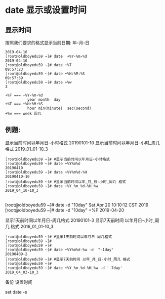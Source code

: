 # date 显示或设置时间

## 显示时间

按照我们要求的格式显示当前日期: 年-月-日

    2019-04-10
    [root@oldboyedu59 ~]# date  +%Y-%m-%d
    2019-04-10
    [root@oldboyedu59 ~]# date +%T
    09:57:23
    [root@oldboyedu59 ~]# date +%H:%M:%S
    09:57:39
    [root@oldboyedu59 ~]# date +%w
    3
     
    +%F === +%Y-%m-%d
              year month  day 
    +%T === +%H:%M:%S
              hour min(minute)  sec(second)       
    +%w === week 周几 

## 例题:

显示当前时间以年月日-小时格式
20190101-10
显示当前时间以年月日-小时_周几 格式
2019_01_01-10_3

    [root@oldboyedu59 ~]# #显示当前时间以年月日-小时格式
    [root@oldboyedu59 ~]# date +%Y%m%d
    20190410
    [root@oldboyedu59 ~]# date +%Y%m%d-%H
    20190410-10
    [root@oldboyedu59 ~]# #显示当前时间以年_月_日-小时_周几 格式
    [root@oldboyedu59 ~]# date +%Y_%m_%d-%H_%w
    2019_04_10-10_3


​     
    [root@oldboyedu59 ~]# date -d "10day"
    Sat Apr 20 10:10:12 CST 2019
    [root@oldboyedu59 ~]# date -d "10day" +%F
    2019-04-20

显示1天前时间以年月日-周几格式
20190101-3
显示7天前时间 以年月日-小时_周几 格式
2019_01_01-10_3

    [root@oldboyedu59 ~]# #显示1天前时间以年月日-周几格式
    [root@oldboyedu59 ~]# 
    [root@oldboyedu59 ~]# 
    [root@oldboyedu59 ~]# date +%Y%m%d-%w -d  "-1day"
    20190409-2
    [root@oldboyedu59 ~]# #显示7天前时间 以年_月_日-小时_周几 格式
    [root@oldboyedu59 ~]# 
    [root@oldboyedu59 ~]# date +%Y_%m_%d-%H_%w -d '-7day'
    2019_04_03-10_3

备份
设置时间

set
date -s
